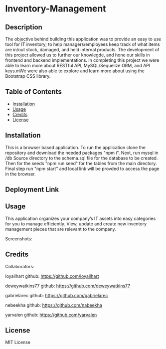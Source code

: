 # Inventory-Management

## Description
The objective behind building this application was to provide an easy to use tool for IT inventory; to help managers/employees keep track of what items are in/out stock, damaged, and held internal products. The development of this project allowed us to further our knowlegde, and hone our skills in frontend and backend implementations. In completing this project we were able to learn more about RESTful API, MySQL/Sequelize ORM, and API keys.mWe were also able to explore and learn more about using the Bootstrap CSS library. 

## Table of Contents
- [Installation](#installation)
- [Usage](#usage)
- [Credits](#credits)
- [License](#license)

## Installation
This is a browser based application. To run the application clone the repository and download the needed packages "npm i". Next, run mysql in /db Source directory to the schema.sql file for the database to be created. Then for the seeds "npm run seed"  for the tables from the main directory. Final step run "npm start" and local link will be provded to access the page in the browser. 

## Deployment Link


## Usage
This application organizes your company’s IT assets into easy categories for you to manage efficiently. View, update and create new inventory management pieces that are relevant to the company.

Screenshots:


## Credits
Collaborators:

loyallhart
github: https://github.com/loyallhart

deweywatkins77
github: https://github.com/deweywatkins77

gabrielarec
github: https://github.com/gabrielarec

nebeekha
github: https://github.com/nabeekha

yarvalen
github: https://github.com/yarvalen


## License
MIT License
